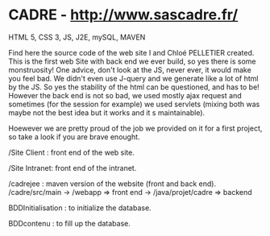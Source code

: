 # CADRE - http://www.sascadre.fr/

HTML 5, CSS 3, JS, J2E, mySQL, MAVEN

Find here the source code of the web site I and Chloé PELLETIER created. This is the first web Site with back end we ever build, so yes there is some monstruosity! One advice, don't look at the JS, never ever, it would make you feel bad. We didn't even use J-query and we generate like a lot of html by the JS. So yes the stability of the html can be questioned, and has to be! However the back end is not so bad, we used mostly ajax request and sometimes (for the session for example) we used servlets (mixing both was maybe not the best idea but it works and it s maintainable).

Hoewever we are pretty proud of the job we provided on it for a first project, so take a look if you are brave enought.

/Site Client  : front end of the web site.

/Site Intranet: front end of the intranet.

/cadrejee     : maven version of the website (front and back end). 
                /cadre/src/main -> /webapp => front end -> /java/projet/cadre => backend

BDDInitialisation : to initialize the database.

BDDcontenu        : to fill up the database.
